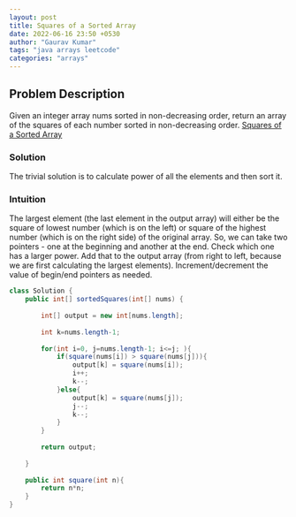 ```yaml
---
layout: post
title: Squares of a Sorted Array
date: 2022-06-16 23:50 +0530
author: "Gaurav Kumar"
tags: "java arrays leetcode"
categories: "arrays"
---
```


## Problem Description

Given an integer array nums sorted in non-decreasing order, return an array of the squares of each number sorted in non-decreasing order.
[Squares of a Sorted Array](https://leetcode.com/explore/featured/card/fun-with-arrays/521/introduction/3240/)

### Solution

The trivial solution is to calculate power of all the elements and then sort it.

### Intuition

The largest element (the last element in the output array) will either be the square of lowest number (which is on the left) or square of the highest number (which is on the right side) of the original array. So, we can take two pointers - one at the beginning and another at the end. Check which one has a larger power. Add that to the output array (from right to left, because we are first calculating the largest elements). Increment/decrement the value of begin/end pointers as needed.

```java
class Solution {
    public int[] sortedSquares(int[] nums) {
        
        int[] output = new int[nums.length];
        
        int k=nums.length-1;
        
        for(int i=0, j=nums.length-1; i<=j; ){
            if(square(nums[i]) > square(nums[j])){
                output[k] = square(nums[i]);
                i++;
                k--;
            }else{
                output[k] = square(nums[j]);
                j--;
                k--;
            }
        }
        
        return output;
        
    }
    
    public int square(int n){
        return n*n;
    }
}
```
